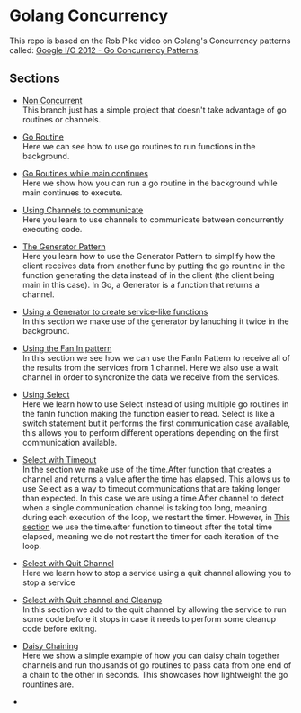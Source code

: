 # Golang Concurrency

This repo is based on the Rob Pike video on Golang's Concurrency patterns called:
[Google I/O 2012 - Go Concurrency Patterns](https://youtu.be/f6kdp27TYZs).

## Sections

- [Non Concurrent](https://github.com/aldrickdev/go-concurrency/blob/1.non-concurrent/main.go)  
This branch just has a simple project that doesn't take advantage of go routines or channels.

- [Go Routine](https://github.com/aldrickdev/go-concurrency/blob/2.run-in-background/main.go)  
Here we can see how to use go routines to run functions in the background.

- [Go Routines while main continues](https://github.com/aldrickdev/go-concurrency/blob/3.run-in-backgroun-continue-main/main.go)  
Here we show how you can run a go routine in the background while main continues to execute.

- [Using Channels to communicate](https://github.com/aldrickdev/go-concurrency/blob/4.concurrency-and-channels/main.go)  
Here you learn to use channels to communicate between concurrently executing code.

- [The Generator Pattern](https://github.com/aldrickdev/go-concurrency/blob/5.Pattern-Generator/main.go)  
Here you learn how to use the Generator Pattern to simplify how the client receives data from another func by putting the go rountine in the function generating the data instead of in the client (the client being main in this case). In Go, a Generator is a function that returns a channel. 

- [Using a Generator to create service-like functions](https://github.com/aldrickdev/go-concurrency/blob/5.1.Using-generator-for-services/main.go)  
In this section we make use of the generator by lanuching it twice in the background.  

- [Using the Fan In pattern](https://github.com/aldrickdev/go-concurrency/blob/5.2.Sequencing-for-concurrent-services/main.go)  
In this section we see how we can use the FanIn Pattern to receive all of the results from the services from 1 channel. Here we also use a wait channel in order to syncronize the data we receive from the services.

- [Using Select](https://github.com/aldrickdev/go-concurrency/blob/6.Select/main.go)  
Here we learn how to use Select instead of using multiple go routines in the fanIn function making the function easier to read. Select is like a switch statement but it performs the first communication case available, this allows you to perform different operations depending on the first communication available.

- [Select with Timeout](https://github.com/aldrickdev/go-concurrency/blob/6.1.Select-with-timeout/main.go)  
In the section we make use of the time.After function that creates a channel and returns a value after the time has elapsed. This allows us to use Select as a way to timeout communications that are taking longer than expected. In this case we are using a time.After channel to detect when a single communication channel is taking too long, meaning during each execution of the loop, we restart the timer. However, in [This section](https://github.com/aldrickdev/go-concurrency/blob/6.2.Select-with-total-timeout/main.go) we use the time.after function to timeout after the total time elapsed, meaning we do not restart the timer for each iteration of the loop.

- [Select with Quit Channel](https://github.com/aldrickdev/go-concurrency/blob/6.3.Select-quit-channel/main.go)  
Here we learn how to stop a service using a quit channel allowing you to stop a service 

- [Select with Quit channel and Cleanup](https://github.com/aldrickdev/go-concurrency/blob/6.4.Select-quit-channel-with-cleanup/main.go)  
In this section we add to the quit channel by allowing the service to run some code before it stops in case it needs to perform some cleanup code before exiting.

- [Daisy Chaining](https://github.com/aldrickdev/go-concurrency/blob/7.Daisy-chain/main.go)  
Here we show a simple example of how you can daisy chain together channels and run thousands of go routines to pass data from one end of a chain to the other in seconds. This showcases how lightweight the go rountines are.

- []()


